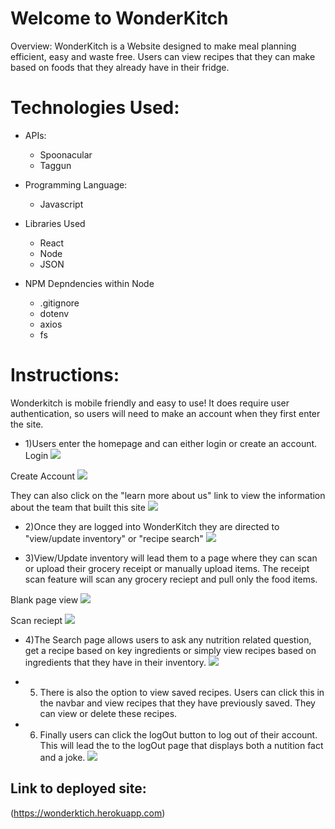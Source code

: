 # Welcome to WonderKitch 

Overview:
WonderKitch is a Website designed to make meal planning efficient, easy and waste free. Users can view recipes that they can make based on foods that they already have in their fridge. 

# Technologies Used:
 * APIs:
    * Spoonacular 
    * Taggun
    
* Programming Language:
    * Javascript

* Libraries Used
    * React
    * Node 
    * JSON

* NPM Depndencies within Node
    * .gitignore
    * dotenv
    * axios
    * fs

# Instructions:
Wonderkitch is mobile friendly and easy to use! It does require user authentication, so users will need to make an account when they first enter the site. 

* 1)Users enter the homepage and can either login or create an account.
Login
![](public/)

Create Account
![](public/)

They can also click on the "learn more about us" link to view the information about the team that built this site
![](public/)


* 2)Once they are logged into WonderKitch they are directed to "view/update inventory" or "recipe search" 
![](public/)

* 3)View/Update inventory will lead them to a page where they can scan or upload their grocery receipt or manually upload items. The receipt scan feature will scan any grocery reciept and pull only the food items.

Blank page view
![](public/) 

Scan reciept 
![](public/)

* 4)The Search page allows users to ask any nutrition related question, get a recipe based on key ingredients or simply view recipes based on ingredients that they have in their inventory. 
![](public/)

* 5) There is also the option to view saved recipes. Users can click this in the navbar and view recipes that they have previously saved. They can view or delete these recipes. 

* 6) Finally users can click the logOut button to log out of their account. This will lead the to the logOut page that displays  both a nutition fact and a joke.
![](public/)

## Link to deployed site:
(https://wonderktich.herokuapp.com) 